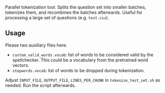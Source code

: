 Parallel tokenization tool. Splits the question set into smaller batches, tokenizes them, and recombines the batches afterwards. Useful for processing a large set of questions (e.g. `test.csv`).


## Usage

Please two auxiliary files here:

* `custom_valid_words.vocab`: list of words to be considered valid by the spellchecker. This could be a vocabulary from the pretrained word vectors.
* `stopwords.vocab`: list of words to be dropped during tokenization.

Adjust `INPUT_FILE`, `OUTPUT_FILE`, `LINES_PER_CHUNK` in `tokenize_test_set.sh` as needed. Run the script afterwards.
